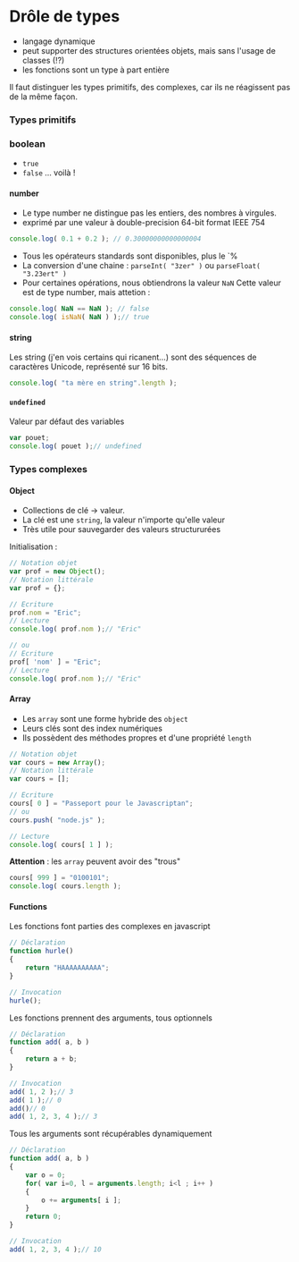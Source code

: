 # Drôle de types

- langage dynamique
- peut supporter des structures orientées objets, mais sans l'usage de classes (!?)
- les fonctions sont un type à part entière

Il faut distinguer les types primitifs, des complexes, car ils ne réagissent pas de la même façon.

### Types primitifs

### boolean

- `true`
- `false`
… voilà !

#### number

- Le type number ne distingue pas les entiers, des nombres à virgules.
- exprimé par une valeur à double-precision 64-bit format IEEE 754

```javascript
console.log( 0.1 + 0.2 ); // 0.30000000000000004
```

- Tous les opérateurs standards sont disponibles, plus le `%
- La conversion d'une chaine : `parseInt( "3zer" )` ou `parseFloat( "3.23ert" )`
- Pour certaines opérations, nous obtiendrons la valeur `NaN`
Cette valeur est de type number, mais attetion :

```javascript
console.log( NaN == NaN ); // false
console.log( isNaN( NaN ) );// true
```

#### string

Les string (j'en vois certains qui ricanent…) sont des séquences de caractères Unicode, représenté sur 16 bits.

```javascript
console.log( "ta mère en string".length );
```

#### `undefined`

Valeur par défaut des variables

```javascript
var pouet;
console.log( pouet );// undefined
```

### Types complexes

#### Object

- Collections de clé -> valeur.
- La clé est une `string`, la valeur n'importe qu'elle valeur
- Très utile pour sauvegarder des valeurs structururées

Initialisation :
```javascript
// Notation objet
var prof = new Object();
// Notation littérale
var prof = {};

// Ecriture
prof.nom = "Eric";
// Lecture
console.log( prof.nom );// "Eric"

// ou
// Ecriture
prof[ 'nom' ] = "Eric";
// Lecture
console.log( prof.nom );// "Eric"
```

#### Array

- Les `array` sont une forme hybride des `object`
- Leurs clés sont des index numériques
- Ils possèdent des méthodes propres et d'une propriété `length`

```javascript
// Notation objet
var cours = new Array();
// Notation littérale
var cours = [];

// Ecriture
cours[ 0 ] = "Passeport pour le Javascriptan";
// ou
cours.push( "node.js" );

// Lecture
console.log( cours[ 1 ] );
```

**Attention** : les `array` peuvent avoir des "trous"

```javascript
cours[ 999 ] = "0100101";
console.log( cours.length );
```

#### Functions

Les fonctions font parties des complexes en javascript

```javascript
// Déclaration
function hurle()
{
	return "HAAAAAAAAAA";
}

// Invocation
hurle();
```

Les fonctions prennent des arguments, tous optionnels

```javascript
// Déclaration
function add( a, b )
{
	return a + b;
}

// Invocation
add( 1, 2 );// 3
add( 1 );// 0
add()// 0
add( 1, 2, 3, 4 );// 3
```

Tous les arguments sont récupérables dynamiquement

```javascript
// Déclaration
function add( a, b )
{
	var o = 0;
	for( var i=0, l = arguments.length; i<l ; i++ )
	{
		o += arguments[ i ];
	}
	return 0;
}

// Invocation
add( 1, 2, 3, 4 );// 10
```